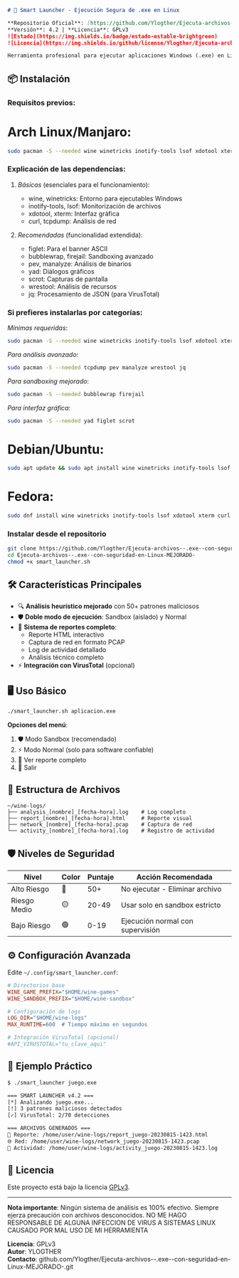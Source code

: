 
```markdown
# 🚀 Smart Launcher - Ejecución Segura de .exe en Linux

**Repositorio Oficial**: [https://github.com/Ylogther/Ejecuta-archivos--.exe--con-seguridad-en-Linux-MEJORADO-](https://github.com/Ylogther/Ejecuta-archivos--.exe--con-seguridad-en-Linux-MEJORADO-)  
**Versión**: 4.2 | **Licencia**: GPLv3  
![Estado](https://img.shields.io/badge/estado-estable-brightgreen)
![Licencia](https://img.shields.io/github/license/Ylogther/Ejecuta-archivos--.exe--con-seguridad-en-Linux-MEJORADO-?color=blue)

Herramienta profesional para ejecutar aplicaciones Windows (.exe) en Linux con análisis de seguridad avanzado y entorno aislado.
```
## 📦 Instalación

### Requisitos previos:

# Arch Linux/Manjaro:
```bash
sudo pacman -S --needed wine winetricks inotify-tools lsof xdotool xterm curl tcpdump figlet bubblewrap firejail pev manalyze yad scrot wrestool jq
```

### Explicación de las dependencias:

1. *Básicas* (esenciales para el funcionamiento):
   - wine, winetricks: Entorno para ejecutables Windows
   - inotify-tools, lsof: Monitorización de archivos
   - xdotool, xterm: Interfaz gráfica
   - curl, tcpdump: Análisis de red

2. *Recomendadas* (funcionalidad extendida):
   - figlet: Para el banner ASCII
   - bubblewrap, firejail: Sandboxing avanzado
   - pev, manalyze: Análisis de binarios
   - yad: Diálogos gráficos
   - scrot: Capturas de pantalla
   - wrestool: Análisis de recursos
   - jq: Procesamiento de JSON (para VirusTotal)

### Si prefieres instalarlas por categorías:

*Mínimas requeridas*:
```bash
sudo pacman -S --needed wine winetricks inotify-tools lsof xdotool xterm curl
```

*Para análisis avanzado*:
```bash
sudo pacman -S --needed tcpdump pev manalyze wrestool jq
```

*Para sandboxing mejorado*:
```bash
sudo pacman -S --needed bubblewrap firejail
```

*Para interfaz gráfica*:
```bash 
sudo pacman -S --needed yad figlet scrot

```

# Debian/Ubuntu:
```bash
sudo apt update && sudo apt install wine winetricks inotify-tools lsof xdotool xterm curl tcpdump
```
# Fedora:
```bash
sudo dnf install wine winetricks inotify-tools lsof xdotool xterm curl tcpdump
```

### Instalar desde el repositorio
```bash
git clone https://github.com/Ylogther/Ejecuta-archivos--.exe--con-seguridad-en-Linux-MEJORADO-.git
cd Ejecuta-archivos--.exe--con-seguridad-en-Linux-MEJORADO-
chmod +x smart_launcher.sh
```

## 🛠️ Características Principales

- 🔍 **Análisis heurístico mejorado** con 50+ patrones maliciosos
- 🛡️ **Doble modo de ejecución**: Sandbox (aislado) y Normal
- 📂 **Sistema de reportes completo**:
  - Reporte HTML interactivo
  - Captura de red en formato PCAP
  - Log de actividad detallado
  - Análisis técnico completo
- ⚡ **Integración con VirusTotal** (opcional)

## 🖥️ Uso Básico

```bash
./smart_launcher.sh aplicacion.exe
```

**Opciones del menú**:
1. 🛡️ Modo Sandbox (recomendado)
2. ⚡ Modo Normal (solo para software confiable)
3. 📄 Ver reporte completo
4. 🚪 Salir

## 📂 Estructura de Archivos

```
~/wine-logs/
├── analysis_[nombre]_[fecha-hora].log    # Log completo
├── report_[nombre]_[fecha-hora].html     # Reporte visual
├── network_[nombre]_[fecha-hora].pcap    # Captura de red
└── activity_[nombre]_[fecha-hora].log    # Registro de actividad
```

## 🛡️ Niveles de Seguridad

| Nivel       | Color  | Puntaje | Acción Recomendada               |
|-------------|--------|---------|-----------------------------------|
| Alto Riesgo | 🔴     | 50+     | No ejecutar - Eliminar archivo    |
| Riesgo Medio| 🟡     | 20-49   | Usar solo en sandbox estricto     |
| Bajo Riesgo | 🟢     | 0-19    | Ejecución normal con supervisión  |

## ⚙️ Configuración Avanzada

Edite `~/.config/smart_launcher.conf`:
```ini
# Directorios base
WINE_GAME_PREFIX="$HOME/wine-games"
WINE_SANDBOX_PREFIX="$HOME/wine-sandbox"

# Configuración de logs
LOG_DIR="$HOME/wine-logs"
MAX_RUNTIME=600  # Tiempo máximo en segundos

# Integración VirusTotal (opcional)
#API_VIRUSTOTAL="tu_clave_aqui"
```

## 📌 Ejemplo Práctico

```bash
$ ./smart_launcher juego.exe

=== SMART LAUNCHER v4.2 ===
[*] Analizando juego.exe...
[!] 3 patrones maliciosos detectados
[✓] VirusTotal: 2/70 detecciones

=== ARCHIVOS GENERADOS ===
📄 Reporte: /home/user/wine-logs/report_juego-20230815-1423.html
🌐 Red: /home/user/wine-logs/network_juego-20230815-1423.pcap
📝 Actividad: /home/user/wine-logs/activity_juego-20230815-1423.log
```

## 📜 Licencia

Este proyecto está bajo la licencia [GPLv3](https://www.gnu.org/licenses/gpl-3.0.html).

---
**Nota importante**: Ningún sistema de análisis es 100% efectivo. Siempre ejerza precaución con archivos desconocidos. NO ME HAGO RESPONSABLE DE ALGUNA INFECCION DE VIRUS A SISTEMAS LINUX CAUSADO POR MAL USO DE MI HERRAMIENTA

   
**Licencia**: GPLv3  
**Autor**: YLOGTHER  
**Contacto**: github.com/Ylogther/Ejecuta-archivos--.exe--con-seguridad-en-Linux-MEJORADO-.git




